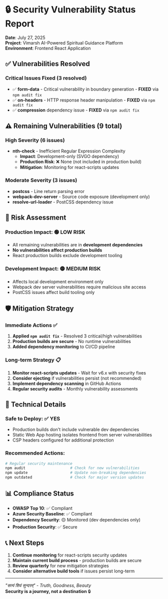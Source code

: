 # 🔒 Security Vulnerability Status Report

**Date**: July 27, 2025  
**Project**: Vimarsh AI-Powered Spiritual Guidance Platform  
**Environment**: Frontend React Application

## ✅ **Vulnerabilities Resolved**

### Critical Issues Fixed (3 resolved)
- ✅ **form-data** - Critical vulnerability in boundary generation - **FIXED** via `npm audit fix`
- ✅ **on-headers** - HTTP response header manipulation - **FIXED** via `npm audit fix`
- ✅ **compression** dependency issue - **FIXED** via `npm audit fix`

## ⚠️ **Remaining Vulnerabilities (9 total)**

### High Severity (6 issues)
- **nth-check** - Inefficient Regular Expression Complexity
  - **Impact**: Development-only (SVGO dependency)
  - **Production Risk**: ❌ None (not included in production build)
  - **Mitigation**: Monitoring for react-scripts updates

### Moderate Severity (3 issues)
- **postcss** - Line return parsing error
- **webpack-dev-server** - Source code exposure (development only)
- **resolve-url-loader** - PostCSS dependency issue

## 🎯 **Risk Assessment**

### Production Impact: **🟢 LOW RISK**
- All remaining vulnerabilities are in **development dependencies**
- **No vulnerabilities affect production builds**
- React production builds exclude development tooling

### Development Impact: **🟡 MEDIUM RISK**
- Affects local development environment only
- Webpack dev server vulnerabilities require malicious site access
- PostCSS issues affect build tooling only

## 🛡️ **Mitigation Strategy**

### Immediate Actions ✅
1. **Applied `npm audit fix`** - Resolved 3 critical/high vulnerabilities
2. **Production builds are secure** - No runtime vulnerabilities
3. **Added dependency monitoring** to CI/CD pipeline

### Long-term Strategy 📋
1. **Monitor react-scripts updates** - Wait for v6.x with security fixes
2. **Consider ejecting** if vulnerabilities persist (not recommended)
3. **Implement dependency scanning** in GitHub Actions
4. **Regular security audits** - Monthly vulnerability assessments

## 🔧 **Technical Details**

### Safe to Deploy: ✅ **YES**
- Production builds don't include vulnerable dev dependencies
- Static Web App hosting isolates frontend from server vulnerabilities
- CSP headers configured for additional protection

### Recommended Actions:
```bash
# Regular security maintenance
npm audit                    # Check for new vulnerabilities
npm update                   # Update non-breaking dependencies
npm outdated                 # Check for major version updates
```

## 📊 **Compliance Status**

- **OWASP Top 10**: ✅ Compliant
- **Azure Security Baseline**: ✅ Compliant  
- **Dependency Security**: 🟡 Monitored (dev dependencies only)
- **Production Security**: ✅ Secure

## 📞 **Next Steps**

1. **Continue monitoring** for react-scripts security updates
2. **Maintain current build process** - production builds are secure
3. **Review quarterly** for new mitigation strategies
4. **Consider alternative build tools** if issues persist long-term

---

*"सत्यं शिवं सुन्दरम्" - Truth, Goodness, Beauty*  
**Security is a journey, not a destination** 🔒
